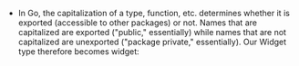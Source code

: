 - In Go, the capitalization of a type, function, etc. determines whether it is exported (accessible to other packages) or not. Names that are capitalized are exported ("public," essentially) while names that are not capitalized are unexported ("package private," essentially). Our Widget type therefore becomes widget: